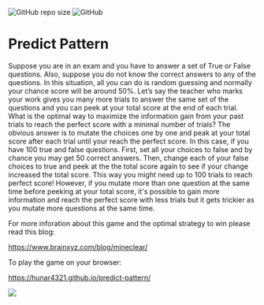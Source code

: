 ![GitHub repo size](https://img.shields.io/github/repo-size/hunar4321/Guess_Pattern)
![GitHub](https://img.shields.io/github/license/hunar4321/Guess_Pattern)

# Predict Pattern 

Suppose you are in an exam and you have to answer a set of True or False questions. Also, suppose you do not know the correct answers to any of the questions. In this situation, all you can do is random guessing and normally your chance score will be around 50%. Let’s say the teacher who marks your work gives you many more trials to answer the same set of the questions and you can peek at your total score at the end of each trial. What is the optimal way to maximize the information gain from your past trials to reach the perfect score with a minimal number of trials?
The obvious answer is to mutate the choices one by one and peak at your total score after each trial until your reach the perfect score. In this case, if you have 100 true and false questions. First, set all your choices to false and by chance you may get 50 correct answers. Then, change each of your false choices to true and peek at the the total score again to see if your change increased the total score. This way you might need up to 100 trials to reach perfect score! However, if you mutate more than one question at the same time before peeking at your total score, it's possible to gain more information and reach the perfect score with less trials but it gets trickier as you mutate more questions at the same time.

For more inforation about this game and the optimal strategy to win please read this blog: 

https://www.brainxyz.com/blog/mineclear/


To play the game on your browser:

https://hunar4321.github.io/predict-pattern/


![](game_github.JPG)
</br>

